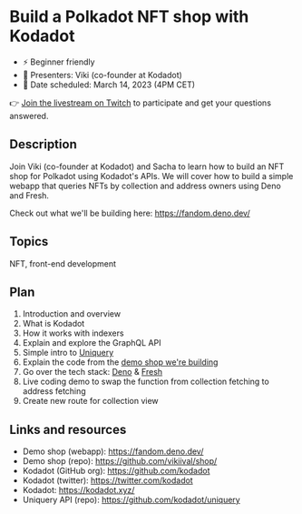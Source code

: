 # Build a Polkadot NFT shop with Kodadot

* ⚡️ Beginner friendly
* 👤 Presenters: Viki (co-founder at Kodadot)
* 📆 Date scheduled: March 14, 2023 (4PM CET)

👉 [Join the livestream on Twitch](https://www.twitch.tv/polkadotdev) to participate and get your questions answered.

## Description

Join Viki (co-founder at Kodadot) and Sacha to learn how to build an NFT shop for Polkadot using Kodadot's APIs. 
We will cover how to build a simple webapp that queries NFTs by collection and address owners using Deno and Fresh. 

Check out what we'll be building here: https://fandom.deno.dev/

## Topics

NFT, front-end development

## Plan

1. Introduction and overview
2. What is Kodadot
3. How it works with indexers 
4. Explain and explore the GraphQL API
5. Simple intro to [Uniquery](https://github.com/kodadot/uniquery)
6. Explain the code from the [demo shop we're building](https://fandom.deno.dev/)
7. Go over the tech stack: [Deno](https://deno.land/) & [Fresh](https://fresh.deno.dev/)
8. Live coding demo to swap the function from collection fetching to address fetching
9. Create new route for collection view
  
## Links and resources

- Demo shop (webapp): https://fandom.deno.dev/
- Demo shop (repo): https://github.com/vikiival/shop/
- Kodadot (GitHub org): https://github.com/kodadot
- Kodadot (twitter): https://twitter.com/kodadot
- Kodadot: https://kodadot.xyz/
- Uniquery API (repo): https://github.com/kodadot/uniquery
